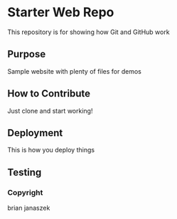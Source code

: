 # Starter Web Repo

This repository is for showing how Git and GitHub work

## Purpose
Sample website with plenty of files for demos

## How to Contribute
Just clone and start working!

## Deployment
This is how you deploy things

## Testing

### Copyright
brian janaszek

